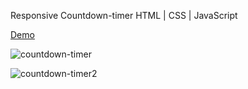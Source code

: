 Responsive Countdown-timer HTML | CSS | JavaScript

<a href="https://koushik-9119.github.io/Countdown-timer/">Demo</a>

![countdown-timer](https://github.com/Koushik-9119/Countdown-timer/assets/126067987/47f8e277-a89c-4ca9-880c-0633dd8dcc4b)

![countdown-timer2](https://github.com/Koushik-9119/Countdown-timer/assets/126067987/80eded4f-2633-4a1a-beb3-451a628ebf15)

